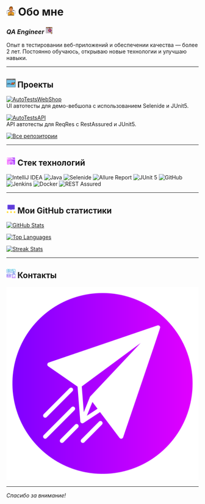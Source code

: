 # <img width="24" alt="About me" src="https://raw.githubusercontent.com/mrRazmarin/mrRazmarin/main/attachment/png/me.png"> Обо мне

### _QA Engineer_ <img width="18" alt="Bug" src="https://raw.githubusercontent.com/mrRazmarin/mrRazmarin/main/attachment/png/bug.png">

Опыт в тестировании веб-приложений и обеспечении качества — более 2 лет. Постоянно обучаюсь, открываю новые технологии и улучшаю навыки.

---

## <img width="24" alt="Projects" src="https://raw.githubusercontent.com/mrRazmarin/mrRazmarin/main/attachment/png/com.png"> Проекты

[![AutoTestsWebShop](https://github-readme-stats-git-masterrstaa-rickstaa.vercel.app/api/pin/?username=mrRazmarin&repo=AutoTestsWebShop&show_owner=true&theme=buefy)](https://github.com/mrRazmarin/AutoTestsWebShop)  
UI автотесты для демо-вебшопа с использованием Selenide и JUnit5.

[![AutoTestsAPI](https://github-readme-stats-git-masterrstaa-rickstaa.vercel.app/api/pin/?username=mrRazmarin&repo=AutoTestsAPI&show_owner=true&theme=buefy)](https://github.com/mrRazmarin/AutoTestsAPI)  
API автотесты для ReqRes с RestAssured и JUnit5.

[![Все репозитории](https://custom-icon-badges.herokuapp.com/badge/-All%20repositories-ba79ff?style=for-the-badge&logoColor=white&logo=repo)](https://github.com/mrRazmarin?tab=repositories&sort=stargazers)

---

## <img width="24" alt="Tech stack" src="https://raw.githubusercontent.com/mrRazmarin/mrRazmarin/main/attachment/png/tools.png"> Стек технологий

<img alt="IntelliJ IDEA" src="https://img.shields.io/badge/-IntelliJ%20IDEA-ffc933?style=for-the-badge">  
<img alt="Java" src="https://img.shields.io/badge/-Java-7e06ff?logo=java&style=for-the-badge">  
<img alt="Selenide" src="https://img.shields.io/badge/-Selenide-ffc933?style=for-the-badge">  
<img alt="Allure Report" src="https://img.shields.io/badge/-Allure%20Report-ffc933?style=for-the-badge">  
<img alt="JUnit 5" src="https://img.shields.io/badge/-JUnit%205-ffc933?logo=junit5&style=for-the-badge">  
<img alt="GitHub" src="https://img.shields.io/badge/-GitHub-7e06ff?logo=github&style=for-the-badge">  
<img alt="Jenkins" src="https://img.shields.io/badge/-Jenkins-ffc933?logo=jenkins&style=for-the-badge">  
<img alt="Docker" src="https://img.shields.io/badge/-Docker-7e06ff?logo=docker&style=for-the-badge">  
<img alt="REST Assured" src="https://img.shields.io/badge/-REST%20Assured-7e06ff?style=for-the-badge">

---

## <img width="24" alt="GitHub stats" src="https://raw.githubusercontent.com/mrRazmarin/mrRazmarin/main/attachment/png/sms.png"> Мои GitHub статистики

[![GitHub Stats](https://github-readme-stats-git-masterrstaa-rickstaa.vercel.app/api?username=mrRazmarin&show_icons=true&theme=buefy)](https://github.com/mrRazmarin?tab=repositories&sort=stargazers)

[![Top Languages](https://github-readme-stats-git-masterrstaa-rickstaa.vercel.app/api/top-langs/?username=mrRazmarin&theme=buefy&hide=freemarker)](https://github.com/mrRazmarin?tab=repositories&sort=stargazers)

[![Streak Stats](https://github-readme-streak-stats.herokuapp.com/?user=mrRazmarin&show_icons=true&theme=buefy)](https://github.com/mrRazmarin?tab=repositories&sort=stargazers)

---

## <img width="24" alt="Contacts" src="https://raw.githubusercontent.com/mrRazmarin/mrRazmarin/main/attachment/png/contact.png"> Контакты

[![Telegram](https://raw.githubusercontent.com/mrRazmarin/mrRazmarin/main/attachment/png/telegram.png)](https://t.me/MikhailSalnikov_v)

---

*Спасибо за внимание!*
